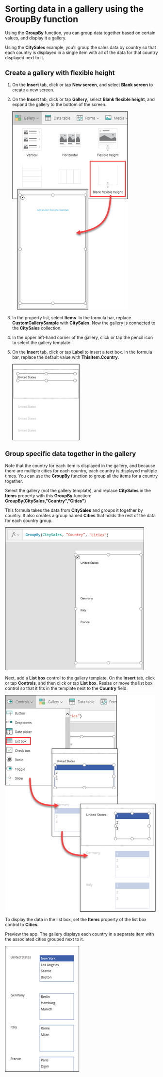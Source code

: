 <properties
   pageTitle="Sort data in a gallery using the GroupBy function | Microsoft PowerApps"
   description="Group together specific data in a gallery based on certain values"
   services=""
   suite="powerapps"
   documentationCenter="na"
   authors="v-subohe"
   manager="anneta"
   editor=""
   tags=""/>

<tags
   ms.service="powerapps"
   ms.devlang="na"
   ms.topic="get-started-article"
   ms.tgt_pltfrm="na"
   ms.workload="na"
   ms.date="05/31/2017"
   ms.author="v-subohe"/>

# Sorting data in a gallery using the GroupBy function
Using the **GroupBy** function, you can group data together based on certain values, and display it a gallery.

Using the **CitySales** example, you'll group the sales data by country so that each country is displayed in a single item with all of the data for that country displayed next to it.

## Create a gallery with flexible height
1. On the **Insert** tab, click or tap **New screen**, and select **Blank screen** to create a new screen. 

2. On the **Insert** tab, click or tap **Gallery**, select **Blank flexible height**, and expand the gallery to the bottom of the screen. 

   ![Insert flexible height gallery](./media/learning-display-records-groupby/gallery-flex-height.png)

3. In the property list, select **Items**. In the formula bar, replace **CustomGallerySample** with **CitySales**. Now the gallery is connected to the **CitySales** collection.

4. In the upper left-hand corner of the gallery, click or tap the pencil icon to select the gallery template.

5. On the **Insert** tab, click or tap **Label** to insert a text box. In the formula bar, replace the default value with **ThisItem.Country**. 

   ![Country label](./media/learning-display-records-groupby/country-label.png)

## Group specific data together in the gallery

Note that the country for each item is displayed in the gallery, and because there are multiple cities for each country, each country is displayed multiple times. You can use the **GroupBy** function to group all the items for a country together. 

Select the gallery (not the gallery template), and replace **CitySales** in the **Items** property with this **GroupBy** function:
**GroupBy(CitySales,"Country","Cities")**

This formula takes the data from **CitySales** and groups it together by country. It also creates a group named **Cities** that holds the rest of the data for each country group.  

  ![Country groups](./media/learning-display-records-groupby/groupedby.png)

Next, add a **List box** control to the gallery template. On the **Insert** tab, click or tap **Controls**, and then click or tap **List box**. Resize or move the list box control so that it fits in the template next to the **Country** field.

   ![Format list box](./media/learning-display-records-groupby/format-list-box.png)


To display the data in the list box, set the **Items** property of the list box control to **Cities**. 

Preview the app. The gallery displays each country in a separate item with the associated cities grouped next to it.

   ![Insert list box](./media/learning-display-records-groupby/final-display.png)
